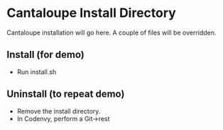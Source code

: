 # Cantaloupe Install Directory

Cantaloupe installation will go here. A couple of files will be overridden.

## Install (for demo)

- Run install.sh

## Uninstall (to repeat demo)

- Remove the install directory.
- In Codenvy, perform a Git->rest